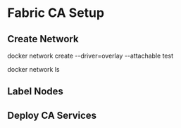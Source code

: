 # Fabric CA Setup

## Create Network

  docker network create --driver=overlay --attachable test
  
  docker network ls
  
## Label Nodes



## Deploy CA Services
